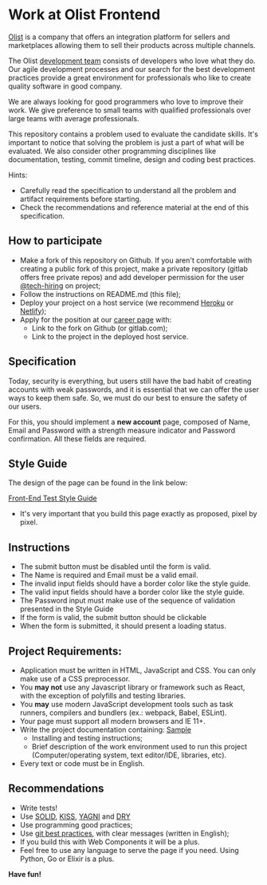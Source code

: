 # Work at Olist Frontend

[Olist](https://olist.com/) is a company that offers an integration platform
for sellers and marketplaces allowing them to sell their products across
multiple channels.

The Olist [development team](https://engineering.olist.com/) consists of
developers who love what they do. Our agile development processes and our
search for the best development practices provide a great environment for
professionals who like to create quality software in good company.

We are always looking for good programmers who love to improve their work. We
give preference to small teams with qualified professionals over large teams
with average professionals.

This repository contains a problem used to evaluate the candidate skills.
It's important to notice that solving the problem is just a
part of what will be evaluated. We also consider other programming disciplines
like documentation, testing, commit timeline, design and coding best
practices.

Hints:

* Carefully read the specification to understand all the problem and
  artifact requirements before starting.
* Check the recommendations and reference material at the end of this
  specification.


## How to participate

* Make a fork of this repository on Github. If you aren't comfortable with
   creating a public fork of this project, make a private repository
   (gitlab offers free private repos) and add developer permission for the
   user [@tech-hiring](https://gitlab.com/tech-hiring) on project;
* Follow the instructions on README.md (this file);
* Deploy your project on a host service (we recommend
   [Heroku](https://heroku.com) or [Netlify](http://netlify.com/));
* Apply for the position at our [career page](https://www.99jobs.com/olist)
   with:
   * Link to the fork on Github (or gitlab.com);
   * Link to the project in the deployed host service.


## Specification

Today, security is everything, but users still have the bad habit of creating
accounts with weak passwords, and it is essential that we can offer the user
ways to keep them safe. So, we must do our best to ensure the safety of our
users.

For this, you should implement a **new account** page, composed of Name, Email
and Password with a strength measure indicator and Password confirmation. All
these fields are required.


## Style Guide

The design of the page can be found in the link below:

[Front-End Test Style Guide](https://www.figma.com/file/rsSlx8jDHls6nWXziElWTk/olist----front-end-test)

* It's very important that you build this page exactly as proposed, pixel by
pixel.


## Instructions

* The submit button must be disabled until the form is valid.
* The Name is required and Email must be a valid email.
* The invalid input fields should have a border color like the style guide.
* The valid input fields should have a border color like the style guide.
* The Password input must make use of the sequence of validation presented in
  the Style Guide
* If the form is valid, the submit button should be clickable
* When the form is submitted, it should present a loading status.


## Project Requirements:

* Application must be written in HTML, JavaScript and CSS. You can only make
  use of a CSS preprocessor.
* You **may not** use any Javascript library or framework such as React, with the exception of
  polyfills and testing libraries.
* You **may** use modern JavaScript development tools such as task runners, compilers and bundlers (ex.: webpack, Babel, ESLint).
* Your page must support all modern browsers and IE 11+.
* Write the project documentation containing: [Sample](https://github.com/elsewhencode/project-guidelines/blob/master/README.sample.md)
  * Installing and testing instructions;
  * Brief description of the work environment used to run this
    project (Computer/operating system, text editor/IDE, libraries, etc).
* Every text or code must be in English.


## Recommendations

* Write tests!
* Use [SOLID](https://en.wikipedia.org/wiki/SOLID_(object-oriented_design)), [KISS](https://en.wikipedia.org/wiki/KISS_principle), [YAGNI](https://en.wikipedia.org/wiki/You_aren%27t_gonna_need_it) and [DRY](https://en.wikipedia.org/wiki/Don%27t_repeat_yourself)
* Use programming good practices;
* Use [git best practices](https://www.git-tower.com/learn/git/ebook/en/command-line/appendix/best-practices),
  with clear messages (written in English);
* If you build this with Web Components it will be a plus.
* Feel free to use any language to serve the page if you need. Using Python,
  Go or Elixir is a plus.

**Have fun!**